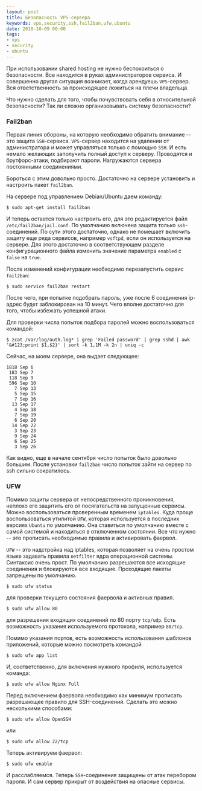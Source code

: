 ```yaml
---
layout: post
title: Безопасность VPS-сервера
keywords: vps,security,ssh,fail2ban,ufw,ubuntu
date: 2010-10-09 00:00
tags:
- vps
- security
- ubuntu
---
```

При использовании shared hosting не нужно беспокоиться о безопасности. Все находится в руках администраторов сервиса.  И совершенно другая ситуация возникает, когда арендуешь <code>VPS</code>-сервер. Вся ответственность за происходящее ложиться на плечи владельца.

Что нужно сделать для того, чтобы почувствовать себя в относительной безопасности? Так ли сложно организовывать систему безопасности?

<h3>Fail2ban</h3>
Первая линия обороны, на которую необходимо обратить внимание -- это защита <code>SSH</code>-сервиса. <code>VPS</code>-сервер находится на удалении от администратора и может управляться только с помощью <code>SSH</code>. И есть немало желающих заполучить полный доступ к серверу. Проводятся и брутфорс-атаки, подбирают пароли. Нагружаются сервера постоянными соединениями.

Бороться с этим довольно просто. Достаточно на сервере установить и настроить пакет <code>fail2ban</code>.

На сервере под управлением Debian/Ubuntu даем команду:

    $ sudo apt-get install fail2ban

И теперь остается только настроить его, для это редактируется файл <code>/etc/fail2ban/jail.conf</code>. По умолчанию включена защита только <code>ssh</code>-соединений. По сути этого достаточно, однако не помешает включить защиту еще ряда сервисов, например <code>vsftpd</code>, если он используется на сервере. Для этого достаточно в соответствующем разделе конфигурационного файла изменить значение параметра <code>enabled</code> с <code>false</code> на <code>true</code>.

После изменений конфигурации необходимо перезапустить сервис <code>fail2ban</code>:

    $ sudo service fail2ban restart

После чего, при попытке подобрать пароль, уже после 6 соединения ip-адрес будет заблокирован на 10 минут. Чего вполне достаточно для того, чтобы избежать успешной атаки.

Для проверки числа попыток подбора паролей можно воспользоваться командой:

    $ zcat /var/log/auth.log* | grep 'Failed password' | grep sshd | awk '&#123;print $1,$2}' | sort -k 1,1M -k 2n | uniq -c

Сейчас, на моем сервере, она выдает следующее:

    1818 Sep 6
     183 Sep 7
     118 Sep 9
     596 Sep 10
       7 Sep 13
       5 Sep 15
       7 Sep 16
      13 Sep 17
       4 Sep 18
       7 Sep 19
       6 Sep 20
      14 Sep 22
       3 Sep 23
       9 Sep 24
       6 Sep 25
       3 Sep 26

Как видно, еще в начале сентября число попыток было довольно большим. После установки <code>fail2ban</code> число попыток зайти на сервер по ssh сильно сократилось.

<h3>UFW</h3>
Помимо защиты сервера от непосредственного проникновения, неплохо его защитить его от посягательств на запущенные
сервисы. Можно воспользоваться проверенным временем <code>iptables</code>. Куда проще воспользоваться утилитой <code>UFW</code>, которая используется в последних версиях <code>Ubuntu</code> по умолчанию. Она ставиться по умолчанию вместе с самой системой и находиться в отключенном состоянии. Все что нужно -- это прописать необходимые правила и активировать фаервол.

<code>UFW</code> -- это надстройка над iptables, которая позволяет на очень простом языке задавать правила <code>netfilter</code> ядра операционной системы. Синтаксис очень прост. По умолчанию разрешаются все исходящие соединения и блокируются все входящие. Проходящие пакеты запрещены по умолчанию.

    $ sudo ufw status

для проверки текущего состояния фаервола и активных правил.

    $ sudo ufw allow 80

для разрешения входящих соединений по 80 порту <code>tcp/udp</code>. Есть возможность указания используемого протокола, например <code>80/tcp</code>.

Помимо указания портов, есть возможность использования шаблонов приложений, которые можно посмотреть командой

    $ sudo ufw app list

И, соответственно, для включения нужного профиля, используется команда:

    $ sudo ufw allow Nginx Full

Перед включением фаервола необходимо как минимум прописать разрешающее правило для SSH-соединений. Сделать это можно несколькими способами:

    $ sudo ufw allow OpenSSH

или

    $ sudo ufw allow 22/tcp

Теперь активируем фаервол:

    $ sudo ufw enable

И расслабляемся. Теперь <code>SSH</code>-соединения защищены от атак перебором пароля. И сам сервер прикрыт от воздействия на опасные сервисы.
